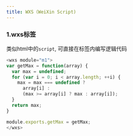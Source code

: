 ```yaml
---
title: WXS（WeiXin Script)
---
```


### 1.wxs标签
类似html中的`script`, 可直接在标签内编写逻辑代码

```js
<wxs module="m1">
var getMax = function(array) {
  var max = undefined;
  for (var i = 0; i < array.length; ++i) {
    max = max === undefined ?
      array[i] :
      (max >= array[i] ? max : array[i]);
  }
  return max;
}

module.exports.getMax = getMax;
</wxs>
```
